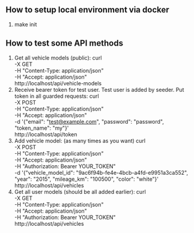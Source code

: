 ## How to setup local environment via docker
1. make init

## How to test some API methods
1. Get all vehicle models (public):
curl \
   -X GET \
   -H "Content-Type: application/json" \
   -H "Accept: application/json" \
   http://localhost/api/vehicle-models
2. Receive bearer token for test user. Test user is added by seeder. Put token in all guarded requests:
curl \
   -X POST \
   -H "Content-Type: application/json" \
   -H "Accept: application/json" \
   -d '{"email": "test@example.com", "password": "password", "token_name": "my"}' \
   http://localhost/api/token
3. Add vehicle model: (as many times as you want)
curl \
   -X POST \
   -H "Content-Type: application/json" \
   -H "Accept: application/json" \
   -H "Authorization: Bearer YOUR_TOKEN" \
   -d '{"vehicle_model_id": "9ac6f94b-fe4e-4bcb-a4fd-e9951a3ca552", "year": "2015", "mileage_km": "100500", "color": "white"}' \
   http://localhost/api/vehicles
4. Get all user models (should be all added earlier):
curl \
   -X GET \
   -H "Content-Type: application/json" \
   -H "Accept: application/json" \
   -H "Authorization: Bearer YOUR_TOKEN" \
   http://localhost/api/vehicles
